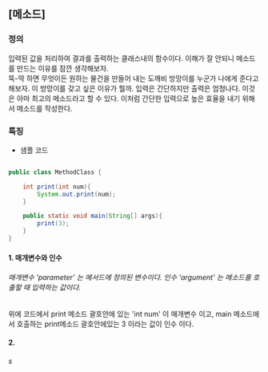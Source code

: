 ## [메소드]
### 정의
입력된 값을 처리하여 결과를 출력하는 클래스내의 함수이다. 이해가 잘 안되니 메소드를 만드는 이유를 잠깐 생각해보자.  
뚝-딱 하면 무엇이든 원하는 물건을 만들어 내는 도깨비 방망이를 누군가 나에게 준다고 해보자. 이 방망이를 갖고 싶은 이유가 뭘까. 입력은 간단하지만 출력은 엄청나다. 이것은 아마 최고의 메소드라고 할 수 있다. 이처럼 간단한 입력으로 높은 효율을 내기 위해서 메소드를 작성한다.

### 특징

* 샘플 코드 
```java

public class MethodClass {

    int print(int num){
        System.out.print(num);
    }

    public static void main(String[] args){
        print(3);
    }
}
```

#### 1. 매개변수와 인수
###### 매개변수 'parameter' 는 메서드에 정의된 변수이다. 인수 'argument' 는 메소드를 호출할 때 입력하는 값이다.
위에 코드에서 print 메소드 괄호안에 있는 'int num' 이 매개변수 이고, main 메소드에서 호출하는 print메소드 괄호안에있는 3 이라는 값이 인수 이다.

#### 2. 
###### s